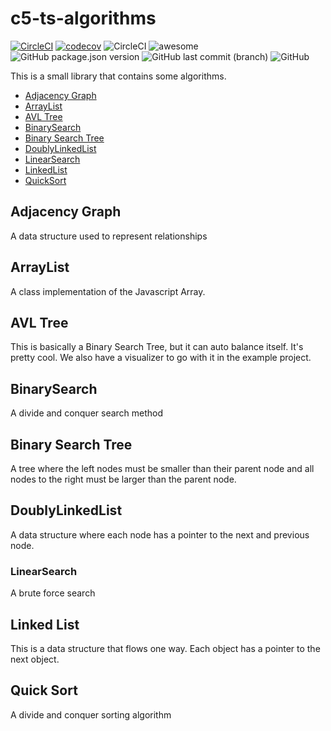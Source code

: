 # c5-ts-algorithms

[![CircleCI](https://dl.circleci.com/status-badge/img/gh/C5m7b4/c5-ts-algorithms/tree/master.svg?style=svg)](https://dl.circleci.com/status-badge/redirect/gh/C5m7b4/c5-ts-algorithms/tree/master)
[![codecov](https://codecov.io/gh/C5m7b4/c5-ts-algorithms/branch/master/graph/badge.svg?token=T6MOMAM57Z)](https://codecov.io/gh/C5m7b4/c5-ts-algorithms)
![CircleCI](https://img.shields.io/circleci/build/github/C5m7b4/c5-ts-algorithms/master?style=plastic)
![awesome](https://img.shields.io/badge/awesome-made%20with%20awesome-brightgreen)
![GitHub package.json version](https://img.shields.io/github/package-json/v/C5m7b4/c5-ts-algorithms?style=plastic)
![GitHub last commit (branch)](https://img.shields.io/github/last-commit/C5m7b4/c5-ts-algorithms/master?style=plastic)
![GitHub](https://img.shields.io/github/license/C5m7b4/c5-ts-algorithms?style=plastic)

This is a small library that contains some algorithms.

- [Adjacency Graph](#adjacency-graph)
- [ArrayList](#arraylist)
- [AVL Tree](#avl-tree)
- [BinarySearch](#binarysearch)
- [Binary Search Tree](#binary-search-tree)
- [DoublyLinkedList](#doublylinkedlist)
- [LinearSearch](#linearsearch)
- [LinkedList](#linked-list)
- [QuickSort](#quick-sort)

## Adjacency Graph

A data structure used to represent relationships

## ArrayList

A class implementation of the Javascript Array.

## AVL Tree

This is basically a Binary Search Tree, but it can auto balance itself. It's pretty cool. We also have a visualizer to go with it in the example project.

## BinarySearch

A divide and conquer search method

## Binary Search Tree

A tree where the left nodes must be smaller than their parent node and all nodes to the right must be larger than the parent node.

## DoublyLinkedList

A data structure where each node has a pointer to the next and previous node.

### LinearSearch

A brute force search

## Linked List

This is a data structure that flows one way. Each object has a pointer to the next object.

## Quick Sort

A divide and conquer sorting algorithm
